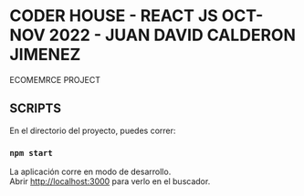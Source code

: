 # CODER HOUSE - REACT JS OCT-NOV 2022 - JUAN DAVID CALDERON JIMENEZ

ECOMEMRCE PROJECT

## SCRIPTS

En el directorio del proyecto, puedes correr:

### `npm start`

La aplicación corre en modo de desarrollo.\
Abrir [http://localhost:3000](http://localhost:3000) para verlo en el buscador.